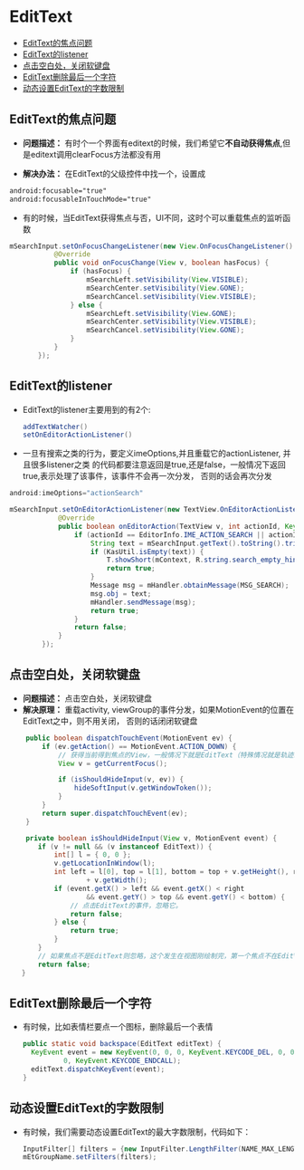 # EditText

- [EditText的焦点问题](#edittext的焦点问题)
- [EditText的listener](#edittext的listener)
- [点击空白处，关闭软键盘](#点击空白处关闭软键盘)
- [EditText删除最后一个字符](#edittext删除最后一个字符)
- [动态设置EditText的字数限制](#动态设置edittext的字数限制)

## EditText的焦点问题

- **问题描述：** 有时个一个界面有editext的时候，我们希望它**不自动获得焦点**,但是editext调用clearFocus方法都没有用

- **解决办法：** 在EditText的父级控件中找一个，设置成

```xml
android:focusable="true"
android:focusableInTouchMode="true"
```

- 有的时候，当EditText获得焦点与否，UI不同，这时个可以重载焦点的监听函数

```java
mSearchInput.setOnFocusChangeListener(new View.OnFocusChangeListener() {
           @Override
           public void onFocusChange(View v, boolean hasFocus) {
               if (hasFocus) {
                   mSearchLeft.setVisibility(View.VISIBLE);
                   mSearchCenter.setVisibility(View.GONE);
                   mSearchCancel.setVisibility(View.VISIBLE);
               } else {
                   mSearchLeft.setVisibility(View.GONE);
                   mSearchCenter.setVisibility(View.VISIBLE);
                   mSearchCancel.setVisibility(View.GONE);
               }
           }
       });
```

## EditText的listener

- EditText的listener主要用到的有2个:

  ```java
  addTextWatcher()
  setOnEditorActionListener()
  ```

- 一旦有搜索之类的行为，要定义imeOptions,并且重载它的actionListener, 并且很多listener之类 的代码都要注意返回是true,还是false，一般情况下返回true,表示处理了该事件，该事件不会再一次分发， 否则的话会再次分发

```java
android:imeOptions="actionSearch"

mSearchInput.setOnEditorActionListener(new TextView.OnEditorActionListener() {
            @Override
            public boolean onEditorAction(TextView v, int actionId, KeyEvent event) {
                if (actionId == EditorInfo.IME_ACTION_SEARCH || actionId == EditorInfo.IME_ACTION_UNSPECIFIED) {
                    String text = mSearchInput.getText().toString().trim();
                    if (KasUtil.isEmpty(text)) {
                        T.showShort(mContext, R.string.search_empty_hint);
                        return true;
                    }
                    Message msg = mHandler.obtainMessage(MSG_SEARCH);
                    msg.obj = text;
                    mHandler.sendMessage(msg);
                    return true;
                }
                return false;
            }
        });
```

## 点击空白处，关闭软键盘

- **问题描述：** 点击空白处，关闭软键盘
- **解决原理：** 重载activity, viewGroup的事件分发，如果MotionEvent的位置在EditText之中，则不用关闭， 否则的话闭闭软键盘

```java
    public boolean dispatchTouchEvent(MotionEvent ev) {
        if (ev.getAction() == MotionEvent.ACTION_DOWN) {
            // 获得当前得到焦点的View，一般情况下就是EditText（特殊情况就是轨迹求或者实体案件会移动焦点）
            View v = getCurrentFocus();

            if (isShouldHideInput(v, ev)) {
                hideSoftInput(v.getWindowToken());
            }
        }
        return super.dispatchTouchEvent(ev);
    }

    private boolean isShouldHideInput(View v, MotionEvent event) {
       if (v != null && (v instanceof EditText)) {
           int[] l = { 0, 0 };
           v.getLocationInWindow(l);
           int left = l[0], top = l[1], bottom = top + v.getHeight(), right = left
                   + v.getWidth();
           if (event.getX() > left && event.getX() < right
                   && event.getY() > top && event.getY() < bottom) {
               // 点击EditText的事件，忽略它。
               return false;
           } else {
               return true;
           }
       }
       // 如果焦点不是EditText则忽略，这个发生在视图刚绘制完，第一个焦点不在EditView上，和用户用轨迹球选择其他的焦点
       return false;
   }
```

## EditText删除最后一个字符

- 有时候，比如表情栏要点一个图标，删除最后一个表情

  ```java
  public static void backspace(EditText editText) {
    KeyEvent event = new KeyEvent(0, 0, 0, KeyEvent.KEYCODE_DEL, 0, 0, 0,
            0, KeyEvent.KEYCODE_ENDCALL);
    editText.dispatchKeyEvent(event);
  }
  ```

## 动态设置EditText的字数限制

- 有时候，我们需要动态设置EditText的最大字数限制，代码如下：

  ```java
  InputFilter[] filters = {new InputFilter.LengthFilter(NAME_MAX_LENGTH)};
  mEtGroupName.setFilters(filters);
  ```
